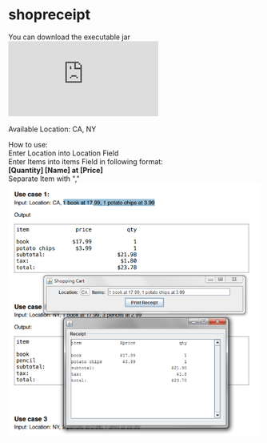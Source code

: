 # shopreceipt
You can download the executable jar **![HERE](https://github.com/fd8783/shopreceipt/blob/master/out/artifacts/shopreceipt_jar/shopreceipt.jar?raw=true)**


Available Location: CA, NY      

How to use:      
Enter Location into Location Field       
Enter Items into items Field in following format:      
**[Quantity] [Name] at [Price]**     
Separate Item with ","      
![User Guide](userGuide.PNG)
